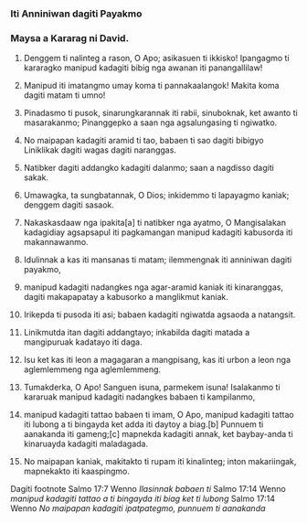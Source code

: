 ### Iti Anniniwan dagiti Payakmo

### Maysa a Kararag ni David.

1. Denggem ti nalinteg a rason, O Apo; asikasuen ti ikkisko!
   Ipangagmo ti kararagko manipud kadagiti bibig nga awanan iti panangallilaw!
2. Manipud iti imatangmo umay koma ti pannakaalangok!
   Makita koma dagiti matam ti umno!

3. Pinadasmo ti pusok, sinarungkarannak iti rabii, sinuboknak, ket awanto ti masarakanmo;
   Pinanggepko a saan nga agsalungasing ti ngiwatko.
4. No maipapan kadagiti aramid ti tao, babaen ti sao dagiti bibigyo
   Liniklikak dagiti wagas dagiti naranggas.
5. Natibker dagiti addangko kadagiti dalanmo;
   saan a nagdisso dagiti sakak.

6. Umawagka, ta sungbatannak, O Dios;
   inkidemmo ti lapayagmo kaniak; denggem dagiti sasaok.
7. Nakaskasdaaw nga ipakita[a] ti natibker nga ayatmo, O Mangisalakan kadagidiay agsapsapul iti pagkamangan
   manipud kadagiti kabusorda iti makannawanmo.

8. Idulinnak a kas iti mansanas ti matam;
   ilemmengnak iti anniniwan dagiti payakmo,
9. manipud kadagiti nadangkes nga agar-aramid kaniak iti kinaranggas, dagiti makapapatay a kabusorko a manglikmut kaniak.

10. Irikepda ti pusoda iti asi;
    babaen kadagiti ngiwatda agsaoda a natangsit.
11. Linikmutda itan dagiti addangtayo;
    inkabilda dagiti matada a mangipuruak kadatayo iti daga.
12. Isu ket kas iti leon a magagaran a mangpisang, kas iti urbon a leon nga aglemlemmeng nga aglemlemmeng.

13. Tumakderka, O Apo! Sanguen isuna, parmekem isuna!
    Isalakanmo ti kararuak manipud kadagiti nadangkes babaen ti kampilanmo,
14. manipud kadagiti tattao babaen ti imam, O Apo, manipud kadagiti tattao iti lubong a ti bingayda ket adda iti daytoy a biag.[b]
    Punnuem ti aanakanda iti gameng;[c]
    mapnekda kadagiti annak, ket baybay-anda ti kinaruayda kadagiti maladagada.

15. No maipapan kaniak, makitakto ti rupam iti kinalinteg;
    inton makariingak, mapnekakto iti kaaspingmo.

Dagiti footnote
Salmo 17:7 Wenno *Ilasinnak babaen ti*
Salmo 17:14 Wenno *manipud kadagiti tattao a ti bingayda iti biag ket ti lubong*
Salmo 17:14 Wenno *No maipapan kadagiti ipatpategmo, punnuem ti aanakanda*